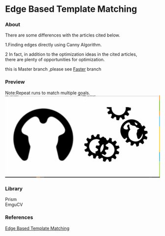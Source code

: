 Edge Based Template Matching     
==============================



### About

There are some differences with the articles cited below.    

1.Finding edges directly using Canny Algorithm.  

2 In fact, in addition to the optimization ideas in the cited articles,    
there are plenty of opportunities for optimization.

this is Master branch ,please see [Faster](/tree/Faster/) branch

### Preview   
Note:Repeat runs to match multiple goals.
![click to preview](preview.gif)

### Library   

Prism   
EmguCV    

### References   

[Edge Based Template Matching](https://www.codeproject.com/Articles/99457/Edge-Based-Template-Matching)
